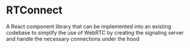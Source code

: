 # RTConnect

A React component library that can be implemented into an existing codebase to simplify the use of WebRTC by creating the signaling server and handle the necessary connections under the hood
